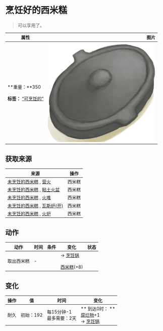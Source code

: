 # 烹饪好的西米糕  
> 可以享用了。  
  
  属性  |   图片   
 ----  |  ----:   
 **重量：**350<br><br>**标签：**	[“可烹饪的”](tag_Cookable.md)  |  ![](Sprite/CookingPotClosed.png)   
  
## 获取来源  
来源  |  操作  
----  |  ----  
[未烹饪的西米糕](SagoSlimeUncooked.md) , [营火](Campfire.md)  |  西米糕  
[未烹饪的西米糕](SagoSlimeUncooked.md) , [粘土火盆](ClayFirePit.md)  |  西米糕  
[未烹饪的西米糕](SagoSlimeUncooked.md) , [火堆](Fire.md)  |  西米糕  
[未烹饪的西米糕](SagoSlimeUncooked.md) , [瓦斯炉(开)](GasCookerOn.md)  |  西米糕  
[未烹饪的西米糕](SagoSlimeUncooked.md) , [火炉](Stove.md)  |  西米糕  
## 动作  
动作  |  时间  |  条件  |  变化  |  状态  
----  |  ----  |  ----  |  ----  |  ----  
取出西米糕<br>  |  -  |    |  → [烹饪锅](CookingPot.md)<br><br>[西米糕](SagoSlime.md)(+8)<br>  |    
## 变化   
操作  |  值  |  时间  |  变化  
----  |  ----  |  ----  |  ----  
耐久  |  初始：192  |  每15分钟-1<br>最多需要：2天  |  ** 到达0时： **<br>[腐烂物](RottenRemains.md)+1 <br>→ [烹饪锅](CookingPot.md)  
